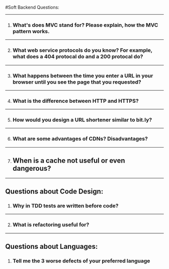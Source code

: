 #Soft Backend Questions:

---
1. ### What's does MVC stand for? Please explain, how the MVC pattern works.

---

2. ### What web service protocols do you know? For example, what does a 404 protocal do and a 200 protocal do?

---

3. ### What happens between the time you enter a URL in your browser until you see the page that you requested?

---

4. ### What is the difference between HTTP and HTTPS?

---

5. ### How would you design a URL shortener similar to bit.ly?

---

6. ### What are some advantages of CDNs? Disadvantages?

---

7. ## When is a cache not useful or even dangerous?

---

## Questions about Code Design:

1. ### Why in TDD tests are written before code?

---

2. ### What is refactoring useful for?

---

 ## Questions about Languages:

1. ### Tell me the 3 worse defects of your preferred language

